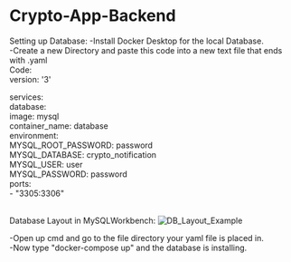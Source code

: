 # Crypto-App-Backend

Setting up Database:
-Install Docker Desktop for the local Database.<br>
-Create a new Directory and paste this code into a new text file that ends with .yaml <br>
Code:<br>
version: '3'

services: <br>
  database: <br>
    image: mysql <br>
    container_name: database <br>
    environment: <br>
      MYSQL_ROOT_PASSWORD: password <br>
      MYSQL_DATABASE: crypto_notification <br>
      MYSQL_USER: user <br>
      MYSQL_PASSWORD: password <br>
    ports: <br>
      - "3305:3306" <br>
<br>

Database Layout in MySQLWorkbench:
![DB_Layout_Example](https://user-images.githubusercontent.com/49474146/126036679-e0b9fb9f-447d-4324-91cb-fdc1b86fcfa6.PNG)



-Open up cmd and go to the file directory your yaml file is placed in. <br>
-Now type "docker-compose up" and the database is installing.

